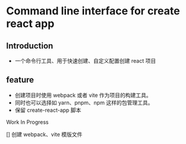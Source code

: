 # Command line interface for create react app

## Introduction

- 一个命令行工具、用于快速创建、自定义配置创建 react 项目


## feature

- 创建项目时使用 webpack 或者 vite 作为项目的构建工具。
- 同时也可以选择如 yarn、pnpm、npm 这样的包管理工具。
- 保留 create-react-app 脚本


Work In Progress

[] 创建 webpack、vite 模版文件

